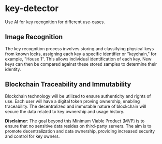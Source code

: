 # key-detector
Use AI for key recognition for different use-cases.

## Image Recognition

The key recognition process involves storing and classifying physical keys from known locks, assigning each key a specific identifier or "keychain," for example, "House 1". This allows individual identification of each key. New keys can then be compared against these stored samples to determine their identity.

## Blockchain Traceability and Immutability

Blockchain technology will be utilized to ensure authenticity and rights of use. Each user will have a digital token proving ownership, enabling traceability. The decentralized and immutable nature of blockchain will secure the data related to key ownership and usage history.

**Disclaimer**: The goal beyond this Minimum Viable Product (MVP) is to ensure that no sensitive data resides on third-party servers. The aim is to promote decentralization and data ownership, providing increased security and control for key owners.
